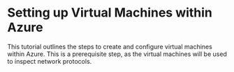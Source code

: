 <h1> Setting up Virtual Machines within Azure </h1>
This tutorial outlines the steps to create and configure virtual machines within Azure. This is a prerequisite step, as the virtual machines will be used to inspect network protocols.
